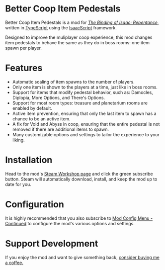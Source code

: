 # Better Coop Item Pedestals
Better Coop Item Pedestals is a mod for *[The Binding of Isaac: Repentance](https://store.steampowered.com/app/1426300/The_Binding_of_Isaac_Repentance)*, written in [TypeScript](https://typescriptlang.org) using the [IsaacScript](https://isaacscript.github.io) framework.

Designed to improve the muliplayer coop experience, this mod changes item pedestals to behave the same as they do in boss rooms: one item spawn per player.
# Features
* Automatic scaling of item spawns to the number of players.
* Only one item is shown to the players at a time, just like in boss rooms.
* Support for items that modify pedestal behavior, such as: Damocles, Diplopia, More Options, and There's Options.
* Support for most room types: treasure and planetarium rooms are enabled by default.
* Active item prevention, ensuring that only the last item to spawn has a chance to be an active item.
* A fix for Void and Abyss in coop, ensuring that the entire pedestal is not removed if there are additional items to spawn.
* Many customizable options and settings to tailor the experience to your liking. 

# Installation
Head to the mod's [Steam Workshop page](https://steamcommunity.com/sharedfiles/filedetails/?id=2491785532) and click the green subscribe button. Steam will automatically download, install, and keep the mod up to date for you.

# Configuration
It is highly recommended that you also subscribe to [Mod Config Menu - Continued](https://steamcommunity.com/sharedfiles/filedetails/?id=2487535818) to configure the mod's various options and settings.

# Support Development
If you enjoy the mod and want to give something back, [consider buying me a coffee.](https://paypal.me/andressewell)
